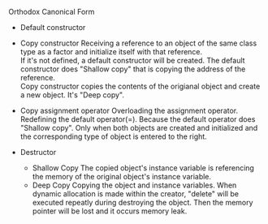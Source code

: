 Orthodox Canonical Form

- Default constructor

- Copy constructor
	Receiving a reference to an object of the same class type as a factor and initialize itself with that reference.\
	If it's not defined, a default constructor will be created.
	The default constructor does "Shallow copy" that is copying the address of the reference.\
	Copy constructor copies the contents of the origianal object and create a new object. It's "Deep copy".

- Copy assignment operator
	Overloading the assignment operator.
	Redefining the default operator(=).
	Because the default operator does "Shallow copy".
	Only when both objects are created and initialized and the corresponding type of object is entered to the right.

- Destructor

	- Shallow Copy
		The copied object's instance variable is referencing the memory of the original object's instance variable.
	- Deep Copy
		Copying the object and instance variables. 
		When dynamic allocation is made within the creator, "delete" will be executed repeatly during destroying the object. Then the memory pointer will be lost and it occurs memory leak.